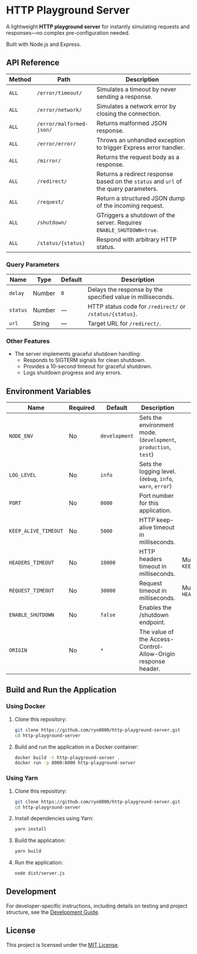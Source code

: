 # HTTP Playground Server

A lightweight **HTTP playground server** for instantly simulating requests and responses—no complex pre-configuration needed.

Built with Node.js and Express.

## API Reference

| Method | Path                     | Description                                                                          |
| ------ | ------------------------ | ------------------------------------------------------------------------------------ |
| `ALL`  | `/error/timeout/`        | Simulates a timeout by never sending a response.                                     |
| `ALL`  | `/error/network/`        | Simulates a network error by closing the connection.                                 |
| `ALL`  | `/error/malformed-json/` | Returns malformed JSON response.                                                     |
| `ALL`  | `/error/error/`          | Throws an unhandled exception to trigger Express error handler.                      |
| `ALL`  | `/mirror/`               | Returns the request body as a response.                                              |
| `ALL`  | `/redirect/`             | Returns a redirect response based on the `status` and `url` of the query parameters. |
| `ALL`  | `/request/`              | Return a structured JSON dump of the incoming request.                               |
| `ALL`  | `/shutdown/`             | GTriggers a shutdown of the server. Requires `ENABLE_SHUTDOWN=true`.                 |
| `ALL`  | `/status/{status}`       | Respond with arbitrary HTTP status.                                                  |

### Query Parameters

| Name     | Type   | Default | Description                                                 |
| -------- | ------ | ------- | ----------------------------------------------------------- |
| `delay`  | Number | `0`     | Delays the response by the specified value in milliseconds. |
| `status` | Number | —       | HTTP status code for `/redirect/` or `/status/{status}`.    |
| `url`    | String | —       | Target URL for `/redirect/`.                                |

### Other Features

- The server implements graceful shutdown handling:
  - Responds to SIGTERM signals for clean shutdown.
  - Provides a 10-second timeout for graceful shutdown.
  - Logs shutdown progress and any errors.

## Environment Variables

| Name                 | Required | Default       | Description                                                      | Notes                          |
| -------------------- | -------- | ------------- | ---------------------------------------------------------------- | ------------------------------ |
| `NODE_ENV`           | No       | `development` | Sets the environment mode. (`development`, `production`, `test`) |                                |
| `LOG_LEVEL`          | No       | `info`        | Sets the logging level. (`debug`, `info`, `warn`, `error`)       |                                |
| `PORT`               | No       | `8000`        | Port number for this application.                                |                                |
| `KEEP_ALIVE_TIMEOUT` | No       | `5000`        | HTTP keep-alive timeout in milliseconds.                         |                                |
| `HEADERS_TIMEOUT`    | No       | `10000`       | HTTP headers timeout in milliseconds.                            | Must be > `KEEP_ALIVE_TIMEOUT` |
| `REQUEST_TIMEOUT`    | No       | `30000`       | Request timeout in milliseconds.                                 | Must be > `HEADERS_TIMEOUT`    |
| `ENABLE_SHUTDOWN`    | No       | `false`       | Enables the /shutdown endpoint.                                  |                                |
| `ORIGIN`             | No       | `*`           | The value of the Access-Control-Allow-Origin response header.    |                                |

## Build and Run the Application

### Using Docker

1. Clone this repository:

   ```bash
   git clone https://github.com/ryo8000/http-playground-server.git
   cd http-playground-server
   ```

2. Build and run the application in a Docker container:

   ```bash
   docker build -t http-playground-server .
   docker run -p 8000:8000 http-playground-server
   ```

### Using Yarn

1. Clone this repository:

   ```bash
   git clone https://github.com/ryo8000/http-playground-server.git
   cd http-playground-server
   ```

2. Install dependencies using Yarn:

   ```bash
   yarn install
   ```

3. Build the application:

   ```bash
   yarn build
   ```

4. Run the application:

   ```bash
   node dist/server.js
   ```

## Development

For developer-specific instructions, including details on testing and project structure, see the [Development Guide](./docs/DEVELOPMENT_GUIDE.md).

## License

This project is licensed under the [MIT License](./LICENSE).
